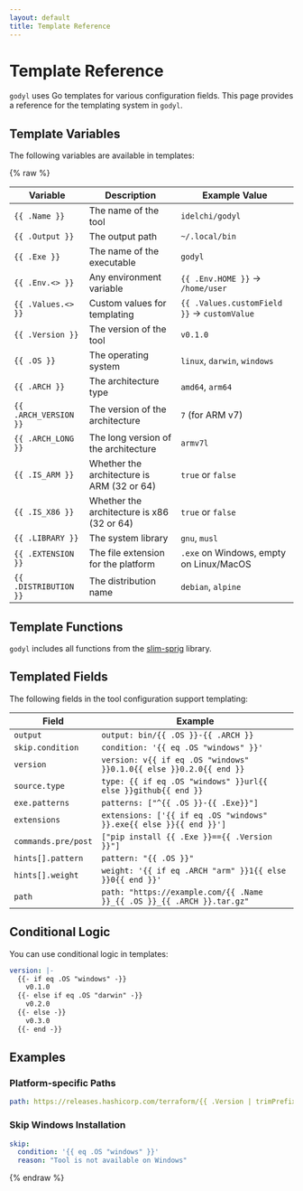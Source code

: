 ```yaml
---
layout: default
title: Template Reference
---
```


# Template Reference

`godyl` uses Go templates for various configuration fields. This page provides a reference for the templating system in `godyl`.

## Template Variables

The following variables are available in templates:

{% raw  %}

| Variable              | Description                                | Example Value                                |
| --------------------- | ------------------------------------------ | -------------------------------------------- |
| `{{ .Name }}`         | The name of the tool                       | `idelchi/godyl`                              |
| `{{ .Output }}`       | The output path                            | `~/.local/bin`                               |
| `{{ .Exe }}`          | The name of the executable                 | `godyl`                                      |
| `{{ .Env.<> }}`       | Any environment variable                   | `{{ .Env.HOME }}` -> `/home/user`            |
| `{{ .Values.<> }}`    | Custom values for templating               | `{{ .Values.customField }}` -> `customValue` |
| `{{ .Version }}`      | The version of the tool                    | `v0.1.0`                                     |
| `{{ .OS }}`           | The operating system                       | `linux`, `darwin`, `windows`                 |
| `{{ .ARCH }}`         | The architecture type                      | `amd64`, `arm64`                             |
| `{{ .ARCH_VERSION }}` | The version of the architecture            | `7` (for ARM v7)                             |
| `{{ .ARCH_LONG }}`    | The long version of the architecture       | `armv7l`                                     |
| `{{ .IS_ARM }}`       | Whether the architecture is ARM (32 or 64) | `true` or `false`                            |
| `{{ .IS_X86 }}`       | Whether the architecture is x86 (32 or 64) | `true` or `false`                            |
| `{{ .LIBRARY }}`      | The system library                         | `gnu`, `musl`                                |
| `{{ .EXTENSION }}`    | The file extension for the platform        | `.exe` on Windows, empty on Linux/MacOS      |
| `{{ .DISTRIBUTION }}` | The distribution name                      | `debian`, `alpine`                           |

## Template Functions

`godyl` includes all functions from the [slim-sprig](https://github.com/go-task/slim-sprig) library.

## Templated Fields

The following fields in the tool configuration support templating:

| Field               | Example                                                                |
| ------------------- | ---------------------------------------------------------------------- |
| `output`            | `output: bin/{{ .OS }}-{{ .ARCH }}`                                    |
| `skip.condition`    | `condition: '{{ eq .OS "windows" }}'`                                  |
| `version`           | `version: v{{ if eq .OS "windows" }}0.1.0{{ else }}0.2.0{{ end }}`     |
| `source.type`       | `type: {{ if eq .OS "windows" }}url{{ else }}github{{ end }}`          |
| `exe.patterns`      | `patterns: ["^{{ .OS }}-{{ .Exe}}"]`                                   |
| `extensions`        | `extensions: ['{{ if eq .OS "windows" }}.exe{{ else }}{{ end }}']`     |
| `commands.pre/post` | `["pip install {{ .Exe }}=={{ .Version }}"]`                           |
| `hints[].pattern`   | `pattern: "{{ .OS }}"`                                                 |
| `hints[].weight`    | `weight: '{{ if eq .ARCH "arm" }}1{{ else }}0{{ end }}'`               |
| `path`              | `path: "https://example.com/{{ .Name }}_{{ .OS }}_{{ .ARCH }}.tar.gz"` |

## Conditional Logic

You can use conditional logic in templates:

```yaml
version: |-
  {{- if eq .OS "windows" -}}
    v0.1.0
  {{- else if eq .OS "darwin" -}}
    v0.2.0
  {{- else -}}
    v0.3.0
  {{- end -}}
```

## Examples

### Platform-specific Paths

```yaml
path: https://releases.hashicorp.com/terraform/{{ .Version | trimPrefix "v" }}/terraform_{{ .Version | trimPrefix "v" }}_{{ .OS }}_{{ .ARCH }}.zip
```

### Skip Windows Installation

```yaml
skip:
  condition: '{{ eq .OS "windows" }}'
  reason: "Tool is not available on Windows"
```

{% endraw  %}
